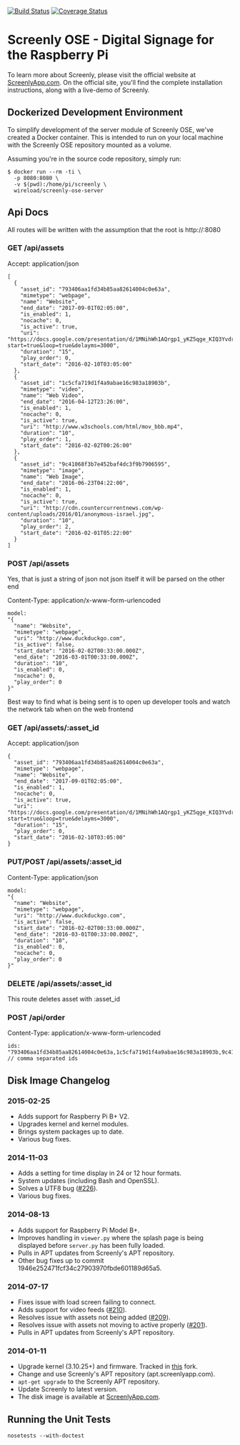 [![Build Status](https://travis-ci.org/wireload/screenly-ose.svg?branch=master)](https://travis-ci.org/wireload/screenly-ose)
[![Coverage Status](https://coveralls.io/repos/wireload/screenly-ose/badge.svg?branch=master&service=github)](https://coveralls.io/github/wireload/screenly-ose?branch=master)

# Screenly OSE - Digital Signage for the Raspberry Pi

To learn more about Screenly, please visit the official website at [ScreenlyApp.com](http://www.screenlyapp.com). On the official site, you'll find the complete installation instructions, along with a live-demo of Screenly.

## Dockerized Development Environment

To simplify development of the server module of Screenly OSE, we've created a Docker container. This is intended to run on your local machine with the Screenly OSE repository mounted as a volume.

Assuming you're in the source code repository, simply run:

```
$ docker run --rm -ti \
  -p 8080:8080 \
  -v $(pwd):/home/pi/screenly \
  wireload/screenly-ose-server
```

## Api Docs

All routes will be written with the assumption that the root is http://<ip-address>:8080


### GET /api/assets

Accept: application/json
```
[
  {
    "asset_id": "793406aa1fd34b85aa82614004c0e63a",
    "mimetype": "webpage",
    "name": "Website",
    "end_date": "2017-09-01T02:05:00",
    "is_enabled": 1,
    "nocache": 0,
    "is_active": true,
    "uri": "https://docs.google.com/presentation/d/1MNihWh1AQrgp1_yKZ5qge_KIQ3YvdrGFo9oEgA2p6No/pub?start=true&loop=true&delayms=3000",
    "duration": "15",
    "play_order": 0,
    "start_date": "2016-02-10T03:05:00"
  },
  {
    "asset_id": "1c5cfa719d1f4a9abae16c983a18903b",
    "mimetype": "video",
    "name": "Web Video",
    "end_date": "2016-04-12T23:26:00",
    "is_enabled": 1,
    "nocache": 0,
    "is_active": true,
    "uri": "http://www.w3schools.com/html/mov_bbb.mp4",
    "duration": "10",
    "play_order": 1,
    "start_date": "2016-02-02T00:26:00"
  },
  {
    "asset_id": "9c41068f3b7e452baf4dc3f9b7906595",
    "mimetype": "image",
    "name": "Web Image",
    "end_date": "2016-06-23T04:22:00",
    "is_enabled": 1,
    "nocache": 0,
    "is_active": true,
    "uri": "http://cdn.countercurrentnews.com/wp-content/uploads/2016/01/anonymous-israel.jpg",
    "duration": "10",
    "play_order": 2,
    "start_date": "2016-02-01T05:22:00"
  }
]
```


### POST /api/assets
Yes, that is just a string of json not json itself it will be parsed on the other end

Content-Type: application/x-www-form-urlencoded
```
model:
"{
  "name": "Website",
  "mimetype": "webpage",
  "uri": "http://www.duckduckgo.com",
  "is_active": false,
  "start_date": "2016-02-02T00:33:00.000Z",
  "end_date": "2016-03-01T00:33:00.000Z",
  "duration": "10",
  "is_enabled": 0,
  "nocache": 0,
  "play_order": 0
}"
```

Best way to find what is being sent is to open up developer tools and watch
the network tab when on the web frontend



### GET /api/assets/:asset_id

Accept: application/json
```
{
  "asset_id": "793406aa1fd34b85aa82614004c0e63a",
  "mimetype": "webpage",
  "name": "Website",
  "end_date": "2017-09-01T02:05:00",
  "is_enabled": 1,
  "nocache": 0,
  "is_active": true,
  "uri": "https://docs.google.com/presentation/d/1MNihWh1AQrgp1_yKZ5qge_KIQ3YvdrGFo9oEgA2p6No/pub?start=true&loop=true&delayms=3000",
  "duration": "15",
  "play_order": 0,
  "start_date": "2016-02-10T03:05:00"
}
```

### PUT/POST /api/assets/:asset_id

Content-Type: application/json
```
model:
"{
  "name": "Website",
  "mimetype": "webpage",
  "uri": "http://www.duckduckgo.com",
  "is_active": false,
  "start_date": "2016-02-02T00:33:00.000Z",
  "end_date": "2016-03-01T00:33:00.000Z",
  "duration": "10",
  "is_enabled": 0,
  "nocache": 0,
  "play_order": 0
}"
```

### DELETE /api/assets/:asset_id

This route deletes asset with :asset_id


### POST /api/order

Content-Type: application/x-www-form-urlencoded
```
ids: "793406aa1fd34b85aa82614004c0e63a,1c5cfa719d1f4a9abae16c983a18903b,9c41068f3b7e452baf4dc3f9b7906595" // comma separated ids
```


## Disk Image Changelog

### 2015-02-25

 * Adds support for Raspberry Pi B+ V2.
 * Upgrades kernel and kernel modules.
 * Brings system packages up to date.
 * Various bug fixes.

### 2014-11-03

 * Adds a setting for time display in 24 or 12 hour formats.
 * System updates (including Bash and OpenSSL).
 * Solves a UTF8 bug ([#226](https://github.com/wireload/screenly-ose/issues/226)).
 * Various bug fixes.

### 2014-08-13

 * Adds support for Raspberry Pi Model B+.
 * Improves handling in `viewer.py` where the splash page is being displayed before `server.py` has been fully loaded.
 * Pulls in APT updates from Screenly's APT repository.
 * Other bug fixes up to commit 1946e252471fcf34c27903970fbde601189d65a5.

### 2014-07-17

 * Fixes issue with load screen failing to connect.
 * Adds support for video feeds ([#210](https://github.com/wireload/screenly-ose/issues/210)).
 * Resolves issue with assets not being added ([#209](https://github.com/wireload/screenly-ose/issues/209)).
 * Resolves issue with assets not moving to active properly ([#201](https://github.com/wireload/screenly-ose/issues/201)).
 * Pulls in APT updates from Screenly's APT repository.

### 2014-01-11

 * Upgrade kernel (3.10.25+) and firmware. Tracked in [this](https://github.com/wireload/rpi-firmware) fork.
 * Change and use Screenly's APT repository (apt.screenlyapp.com).
 * `apt-get upgrade` to the Screenly APT repository.
 * Update Screenly to latest version.
 * The disk image is available at [ScreenlyApp.com](http://www.screenlyapp.com).

## Running the Unit Tests

    nosetests --with-doctest
